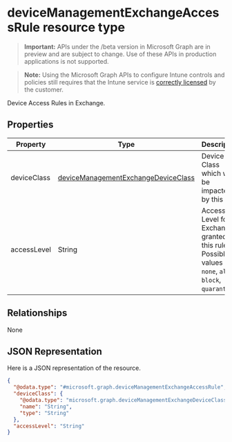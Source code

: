 ﻿# deviceManagementExchangeAccessRule resource type

> **Important:** APIs under the /beta version in Microsoft Graph are in preview and are subject to change. Use of these APIs in production applications is not supported.

> **Note:** Using the Microsoft Graph APIs to configure Intune controls and policies still requires that the Intune service is [correctly licensed](https://go.microsoft.com/fwlink/?linkid=839381) by the customer.

Device Access Rules in Exchange.
## Properties
|Property|Type|Description|
|---|---|---|
|deviceClass|[deviceManagementExchangeDeviceClass](../resources/intune_onboarding_devicemanagementexchangedeviceclass.md)|Device Class which will be impacted by this rule.|
|accessLevel|String|Access Level for Exchange granted by this rule. Possible values are: `none`, `allow`, `block`, `quarantine`.|

## Relationships
None
## JSON Representation
Here is a JSON representation of the resource.
<!-- {
  "blockType": "resource",
  "keyProperty": "id",
  "@odata.type": "microsoft.graph.deviceManagementExchangeAccessRule"
}
-->
```json
{
  "@odata.type": "#microsoft.graph.deviceManagementExchangeAccessRule",
  "deviceClass": {
    "@odata.type": "microsoft.graph.deviceManagementExchangeDeviceClass",
    "name": "String",
    "type": "String"
  },
  "accessLevel": "String"
}
```



